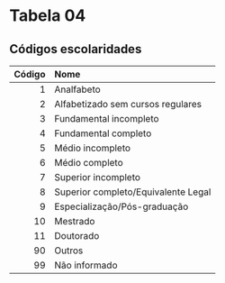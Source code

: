 # Tabela 04
## Códigos escolaridades

 | Código | Nome                                |
 | -----: | :---------------------------------- |
 | 1      | Analfabeto                          |
 | 2      | Alfabetizado sem cursos regulares   |
 | 3      | Fundamental incompleto              |
 | 4      | Fundamental completo                |
 | 5      | Médio incompleto                    |
 | 6      | Médio completo                      |
 | 7      | Superior incompleto                 |
 | 8      | Superior completo/Equivalente Legal |
 | 9      | Especialização/Pós-graduação        |
 | 10     | Mestrado                            |
 | 11     | Doutorado                           |
 | 90     | Outros                              |
 | 99     | Não informado                       |
